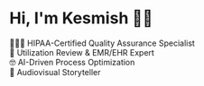 # Hi, I'm Kesmish ✌🏻

🧑🏻‍💻 HIPAA-Certified Quality Assurance Specialist  
🏥 Utilization Review & EMR/EHR Expert  
🤓 AI-Driven Process Optimization  
🎥 Audiovisual Storyteller  
